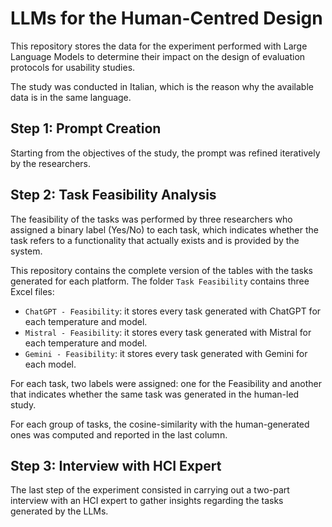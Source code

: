 # LLMs for the Human-Centred Design
This repository stores the data for the experiment performed with Large Language Models to determine their impact on the design of evaluation protocols for usability studies.

The study was conducted in Italian, which is the reason why the available data is in the same language.

## Step 1: Prompt Creation
Starting from the objectives of the study, the prompt was refined iteratively by the researchers. 

## Step 2: Task Feasibility Analysis
The feasibility of the tasks was performed by three researchers who assigned a binary label (Yes/No) to each task, which indicates whether the task refers to a functionality that actually exists and is provided by the system. 

This repository contains the complete version of the tables with the tasks generated for each platform. 
The folder ``Task Feasibility`` contains three Excel files:
- ``ChatGPT - Feasibility``: it stores every task generated with ChatGPT for each temperature and model.
- ``Mistral - Feasibility``: it stores every task generated with Mistral for each temperature and model.
- ``Gemini - Feasibility``: it stores every task generated with Gemini for each model.

For each task, two labels were assigned: one for the Feasibility and another that indicates whether the same task was generated in the human-led study.

For each group of tasks, the cosine-similarity with the human-generated ones was computed and reported in the last column.

## Step 3: Interview with HCI Expert
The last step of the experiment consisted in carrying out a two-part interview with an HCI expert to gather insights regarding the tasks generated by the LLMs. 
